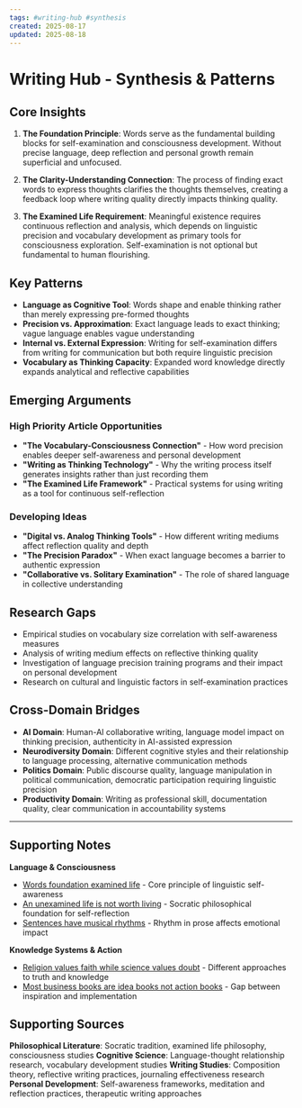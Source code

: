 ```yaml
---
tags: #writing-hub #synthesis
created: 2025-08-17
updated: 2025-08-18
---
```


# Writing Hub - Synthesis & Patterns

## Core Insights

1. **The Foundation Principle**: Words serve as the fundamental building blocks for self-examination and consciousness development. Without precise language, deep reflection and personal growth remain superficial and unfocused.

2. **The Clarity-Understanding Connection**: The process of finding exact words to express thoughts clarifies the thoughts themselves, creating a feedback loop where writing quality directly impacts thinking quality.

3. **The Examined Life Requirement**: Meaningful existence requires continuous reflection and analysis, which depends on linguistic precision and vocabulary development as primary tools for consciousness exploration. Self-examination is not optional but fundamental to human flourishing.

## Key Patterns

- **Language as Cognitive Tool**: Words shape and enable thinking rather than merely expressing pre-formed thoughts
- **Precision vs. Approximation**: Exact language leads to exact thinking; vague language enables vague understanding
- **Internal vs. External Expression**: Writing for self-examination differs from writing for communication but both require linguistic precision
- **Vocabulary as Thinking Capacity**: Expanded word knowledge directly expands analytical and reflective capabilities

## Emerging Arguments

### High Priority Article Opportunities

- **"The Vocabulary-Consciousness Connection"** - How word precision enables deeper self-awareness and personal development
- **"Writing as Thinking Technology"** - Why the writing process itself generates insights rather than just recording them
- **"The Examined Life Framework"** - Practical systems for using writing as a tool for continuous self-reflection

### Developing Ideas

- **"Digital vs. Analog Thinking Tools"** - How different writing mediums affect reflection quality and depth
- **"The Precision Paradox"** - When exact language becomes a barrier to authentic expression
- **"Collaborative vs. Solitary Examination"** - The role of shared language in collective understanding

## Research Gaps

- Empirical studies on vocabulary size correlation with self-awareness measures
- Analysis of writing medium effects on reflective thinking quality
- Investigation of language precision training programs and their impact on personal development
- Research on cultural and linguistic factors in self-examination practices

## Cross-Domain Bridges

- **AI Domain**: Human-AI collaborative writing, language model impact on thinking precision, authenticity in AI-assisted expression
- **Neurodiversity Domain**: Different cognitive styles and their relationship to language processing, alternative communication methods
- **Politics Domain**: Public discourse quality, language manipulation in political communication, democratic participation requiring linguistic precision
- **Productivity Domain**: Writing as professional skill, documentation quality, clear communication in accountability systems

---

## Supporting Notes

**Language & Consciousness**
- [Words foundation examined life](writing-words-examined-life.md) - Core principle of linguistic self-awareness
- [An unexamined life is not worth living](writing-socrates-examined-life.md) - Socratic philosophical foundation for self-reflection
- [Sentences have musical rhythms](writing-sentences-rhythmic-patterns.md) - Rhythm in prose affects emotional impact

**Knowledge Systems & Action**
- [Religion values faith while science values doubt](writing-religion-faith-science-doubt.md) - Different approaches to truth and knowledge
- [Most business books are idea books not action books](writing-business-books-ideas-not-action.md) - Gap between inspiration and implementation

## Supporting Sources

**Philosophical Literature**: Socratic tradition, examined life philosophy, consciousness studies
**Cognitive Science**: Language-thought relationship research, vocabulary development studies
**Writing Studies**: Composition theory, reflective writing practices, journaling effectiveness research
**Personal Development**: Self-awareness frameworks, meditation and reflection practices, therapeutic writing approaches